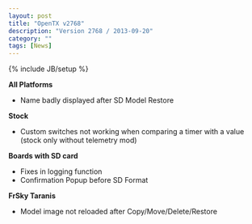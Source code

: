 ```yaml
---
layout: post
title: "OpenTX v2768"
description: "Version 2768 / 2013-09-20"
category: ""
tags: [News]
---
```

{% include JB/setup %}

**All Platforms**

* Name badly displayed after SD Model Restore

**Stock**

* Custom switches not working when comparing a timer with a value (stock only without telemetry mod)

**Boards with SD card**

* Fixes in logging function
* Confirmation Popup before SD Format

**FrSky Taranis**

* Model image not reloaded after Copy/Move/Delete/Restore  


